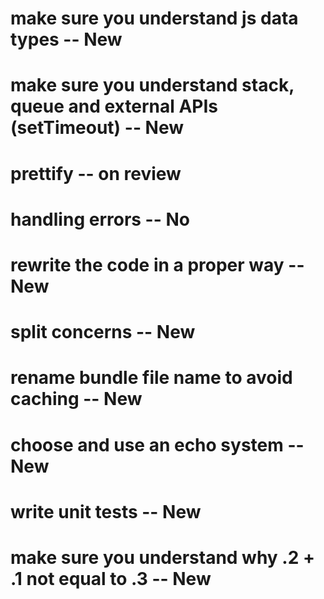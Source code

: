 # make sure you understand js data types -- New

# make sure you understand stack, queue and external APIs (setTimeout) -- New

# prettify -- on review

# handling errors -- No

# rewrite the code in a proper way -- New

# split concerns -- New

# rename bundle file name to avoid caching -- New

# choose and use an echo system -- New

# write unit tests -- New

# make sure you understand why .2 + .1 not equal to .3 -- New